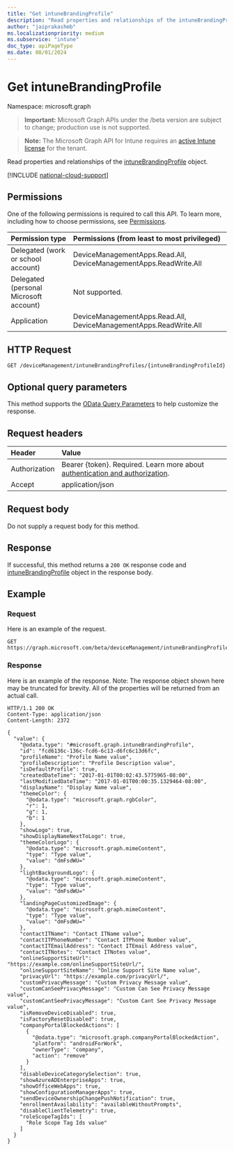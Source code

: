 ```yaml
---
title: "Get intuneBrandingProfile"
description: "Read properties and relationships of the intuneBrandingProfile object."
author: "jaiprakashmb"
ms.localizationpriority: medium
ms.subservice: "intune"
doc_type: apiPageType
ms.date: 08/01/2024
---
```


# Get intuneBrandingProfile

Namespace: microsoft.graph

> **Important:** Microsoft Graph APIs under the /beta version are subject to change; production use is not supported.

> **Note:** The Microsoft Graph API for Intune requires an [active Intune license](https://go.microsoft.com/fwlink/?linkid=839381) for the tenant.

Read properties and relationships of the [intuneBrandingProfile](../resources/intune-wip-intunebrandingprofile.md) object.

[!INCLUDE [national-cloud-support](../../includes/all-clouds.md)]

## Permissions
One of the following permissions is required to call this API. To learn more, including how to choose permissions, see [Permissions](/graph/permissions-reference).

|Permission type|Permissions (from least to most privileged)|
|:---|:---|
|Delegated (work or school account)|DeviceManagementApps.Read.All, DeviceManagementApps.ReadWrite.All|
|Delegated (personal Microsoft account)|Not supported.|
|Application|DeviceManagementApps.Read.All, DeviceManagementApps.ReadWrite.All|

## HTTP Request
<!-- {
  "blockType": "ignored"
}
-->
``` http
GET /deviceManagement/intuneBrandingProfiles/{intuneBrandingProfileId}
```

## Optional query parameters
This method supports the [OData Query Parameters](/graph/query-parameters) to help customize the response.

## Request headers
|Header|Value|
|:---|:---|
|Authorization|Bearer {token}. Required. Learn more about [authentication and authorization](/graph/auth/auth-concepts).|
|Accept|application/json|

## Request body
Do not supply a request body for this method.

## Response
If successful, this method returns a `200 OK` response code and [intuneBrandingProfile](../resources/intune-wip-intunebrandingprofile.md) object in the response body.

## Example

### Request
Here is an example of the request.
``` http
GET https://graph.microsoft.com/beta/deviceManagement/intuneBrandingProfiles/{intuneBrandingProfileId}
```

### Response
Here is an example of the response. Note: The response object shown here may be truncated for brevity. All of the properties will be returned from an actual call.
``` http
HTTP/1.1 200 OK
Content-Type: application/json
Content-Length: 2372

{
  "value": {
    "@odata.type": "#microsoft.graph.intuneBrandingProfile",
    "id": "fcd6136c-136c-fcd6-6c13-d6fc6c13d6fc",
    "profileName": "Profile Name value",
    "profileDescription": "Profile Description value",
    "isDefaultProfile": true,
    "createdDateTime": "2017-01-01T00:02:43.5775965-08:00",
    "lastModifiedDateTime": "2017-01-01T00:00:35.1329464-08:00",
    "displayName": "Display Name value",
    "themeColor": {
      "@odata.type": "microsoft.graph.rgbColor",
      "r": 1,
      "g": 1,
      "b": 1
    },
    "showLogo": true,
    "showDisplayNameNextToLogo": true,
    "themeColorLogo": {
      "@odata.type": "microsoft.graph.mimeContent",
      "type": "Type value",
      "value": "dmFsdWU="
    },
    "lightBackgroundLogo": {
      "@odata.type": "microsoft.graph.mimeContent",
      "type": "Type value",
      "value": "dmFsdWU="
    },
    "landingPageCustomizedImage": {
      "@odata.type": "microsoft.graph.mimeContent",
      "type": "Type value",
      "value": "dmFsdWU="
    },
    "contactITName": "Contact ITName value",
    "contactITPhoneNumber": "Contact ITPhone Number value",
    "contactITEmailAddress": "Contact ITEmail Address value",
    "contactITNotes": "Contact ITNotes value",
    "onlineSupportSiteUrl": "https://example.com/onlineSupportSiteUrl/",
    "onlineSupportSiteName": "Online Support Site Name value",
    "privacyUrl": "https://example.com/privacyUrl/",
    "customPrivacyMessage": "Custom Privacy Message value",
    "customCanSeePrivacyMessage": "Custom Can See Privacy Message value",
    "customCantSeePrivacyMessage": "Custom Cant See Privacy Message value",
    "isRemoveDeviceDisabled": true,
    "isFactoryResetDisabled": true,
    "companyPortalBlockedActions": [
      {
        "@odata.type": "microsoft.graph.companyPortalBlockedAction",
        "platform": "androidForWork",
        "ownerType": "company",
        "action": "remove"
      }
    ],
    "disableDeviceCategorySelection": true,
    "showAzureADEnterpriseApps": true,
    "showOfficeWebApps": true,
    "showConfigurationManagerApps": true,
    "sendDeviceOwnershipChangePushNotification": true,
    "enrollmentAvailability": "availableWithoutPrompts",
    "disableClientTelemetry": true,
    "roleScopeTagIds": [
      "Role Scope Tag Ids value"
    ]
  }
}
```
